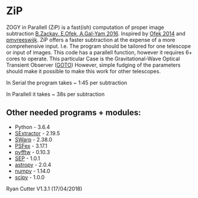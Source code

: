 # ZiP 

ZOGY in Parallell (ZiP) is a fast(ish) computation of proper image subtraction [B.Zackay, E.Ofek, A.Gal-Yam 2016](http://iopscience.iop.org/article/10.3847/0004-637X/830/1/27/pdf). Inspired by [Ofek 2014](http://adsabs.harvard.edu/abs/2014ascl.soft07005O) and [pmvreeswijk](https://github.com/pmvreeswijk/ZOGY). ZiP offers a faster subtraction at the expense of a more comprehensive input. I.e. The program should be tailored for one telescope or input of images. This code has a parallell function, however it requires 6+ cores to operate. This particular Case is the Gravitational-Wave Optical Transient Observer ([GOTO](https://goto-observatory.org/)) However, simple fudging of the parameters should make it possible to make this work for other telescopes.

In Serial the program takes ~ 1:45 per subtraction

In Parallell it takes ~ 38s per subtraction

## Other needed programs + modules:
* Python - 3.6.4
* [SExtractor](https://www.astromatic.net/software/sextractor) - 2.19.5
* [SWarp](https://www.astromatic.net/software/swarp) - 2.38.0
* [PSFex](https://www.astromatic.net/software/psfex) - 3.17.1
* [pyfftw](https://hgomersall.github.io/pyFFTW/) - 0.10.3
* [SEP](http://sewpy.readthedocs.io/en/latest/) - 1.0.1
* [astropy](http://www.astropy.org/) - 2.0.4
* [numpy](http://www.numpy.org/) - 1.14.0
* [scipy](https://www.scipy.org/) - 1.0.0


Ryan Cutter 
V1.3.1 (17/04/2018)

